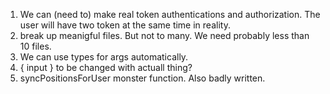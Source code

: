 1. We can (need to) make real token authentications and authorization.
The user will have two token at the same time in reality.
2. break up meanigful files. But not to many. We need probably less than 10 files.
3. We can use types for args automatically.
4. { input } to be changed with actuall thing?
5. syncPositionsForUser monster function. Also badly written.